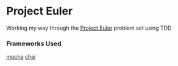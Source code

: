 # Project Euler
Working my way through the [Project Euler](http://projecteuler.net/archives) problem set using TDD

### Frameworks Used
[mocha](http://mochajs.org/)
[chai](http://chaijs.com/)
